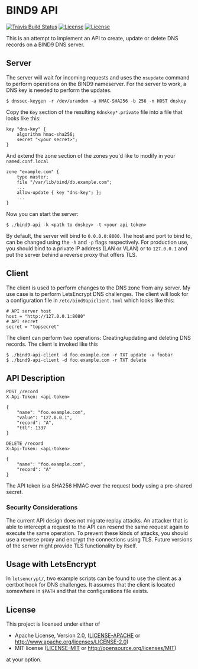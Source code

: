 # BIND9 API

[![Travis Build Status](https://travis-ci.org/vbrandl/bind9-api.svg?branch=master)](https://travis-ci.org/vbrandl/bind9-api)
[![License](https://img.shields.io/badge/license-MIT-green.svg)](https://github.com/vbrandl/bind9-api/blob/master/LICENSE-MIT)
[![License](https://img.shields.io/badge/license-Apache-green.svg)](https://github.com/vbrandl/bind9-api/blob/master/LICENSE-APACHE)

This is an attempt to implement an API to create, update or delete DNS records
on a BIND9 DNS server.

## Server

The server will wait for incoming requests and uses the `nsupdate` command to
perform operations on the BIND9 nameserver. For the server to work, a DNS key is
needed to perform the updates.

```
$ dnssec-keygen -r /dev/urandom -a HMAC-SHA256 -b 256 -n HOST dnskey
```

Copy the `Key` section of the resulting `Kdnskey*.private` file into a file that
looks like this:

```
key "dns-key" {
    algorithm hmac-sha256;
    secret "<your secret>";
}
```

And extend the zone section of the zones you'd like to modify in your
`named.conf.local`

```
zone "example.com" {
    type master;
    file "/var/lib/bind/db.example.com";
    ...
    allow-update { key "dns-key"; };
    ...
}
```

Now you can start the server:

```
$ ./bind9-api -k <path to dnskey> -t <your api token>
```

By default, the server will bind to `0.0.0.0:8000`. The host and port to bind
to, can be changed using the `-h` and `-p` flags respectively. For production
use, you should bind to a private IP address (LAN or VLAN) or to `127.0.0.1` and
put the server behind a reverse proxy that offers TLS.

## Client

The client is used to perform changes to the DNS zone from any server. My use
case is to perform LetsEncrypt DNS challenges. The client will look for a
configuration file in `/etc/bind9apiclient.toml` which looks like this:

```
# API server host
host = "http://127.0.0.1:8080"
# API secret
secret = "topsecret"
```

The client can perform two operations: Creating/updating and deleting DNS
records. The client is invoked like this

```
$ ./bind9-api-client -d foo.example.com -r TXT update -v foobar
$ ./bind9-api-client -d foo.example.com -r TXT delete
```

## API Description

```
POST /record
X-Api-Token: <api-token>

{
    "name": "foo.example.com",
    "value": "127.0.0.1",
    "record": "A",
    "ttl": 1337
}
```

```
DELETE /record
X-Api-Token: <api-token>

{
    "name": "foo.example.com",
    "record": "A"
}
```

The API token is a SHA256 HMAC over the request body using a pre-shared secret.

### Security Considerations

The current API design does not migrate replay attacks. An attacker that is able
to intercept a request to the API can resend the same request again to execute
the same operation.  To prevent these kinds of attacks, you should use a reverse
proxy and encrypt the connections using TLS. Future versions of the server might
provide TLS functionality by itself.

## Usage with LetsEncrypt

In `letsencrypt/`, two example scripts can be found to use the client as a
certbot hook for DNS challenges. It assumes that the client is located somewhere
in `$PATH` and that the configurations file exists.

## License

This project is licensed under either of

 * Apache License, Version 2.0, ([LICENSE-APACHE](LICENSE-APACHE) or
   http://www.apache.org/licenses/LICENSE-2.0)
 * MIT license ([LICENSE-MIT](LICENSE-MIT) or
   http://opensource.org/licenses/MIT)

at your option.
